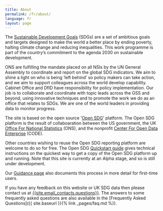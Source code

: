 ```yaml
---
title: About
permalink: /fr/about/
language: fr
layout: page
---
```

The [Sustainable Development Goals](http://www.un.org/sustainabledevelopment/sustainable-development-goals/) (SDGs) are a set of ambitious goals and targets designed to make the world a better place by ending poverty, halting climate change and reducing inequalities. This work programme is part of the country’s commitment to the agenda 2030 on sustainable development. 

ONS are fulfilling the mandate placed on all NSIs by the UN General Assembly to coordinate and report on the global SDG indicators. We aim to shine a light on who is being ‘left behind’ so policy makers can take action, and we aim to support colleagues across the world develop capability. Cabinet Office and DfID have responsibility for policy implementation. Our job is to collaborate and coordinate with topic leads across the GSS and beyond, using innovative techniques and to promote the work we do as an office that relates to SDGs. We are one of the world leaders in providing data to monitor progress. 

The site is based on the open source '[Open SDG](https://open-sdg.readthedocs.io/en/latest/)' platform. The Open SDG platform is the result of collaboaration between the US government, the UK [Office For National Statistics](https://www.ons.gov.uk/) (ONS), and the nonprofit [Center For Open Data Enterprise](http://opendataenterprise.org/) (CODE).

Other countries wishing to reuse the Open SDG reporting platform are welcome to do so for free. The Open SDG [Quickstart guide](https://open-sdg.readthedocs.io/en/latest/quick-start/) gives technical instructions on the quickest way to get a copy of the Open SDG platform up and running. Note that this site is currently at an Alpha stage, and so is still under development. 

Our [Guidance page](https://github.com/ONSdigital/sdg-indicators/wiki/Clone-your-own%3A-step-by-step-instructions-%28Windows%29) also documents this process in more detail for first-time users.

If you have any feedback on this website or UK SDG data then please contact us at <a href="mailto:{{site.email_contacts.questions}}">{{site.email_contacts.questions}}</a>. The answers to some frequently asked questions are also available in the [Frequently Asked Questions]({{ site.baseurl }}{% link _pages/faq.md %}).
